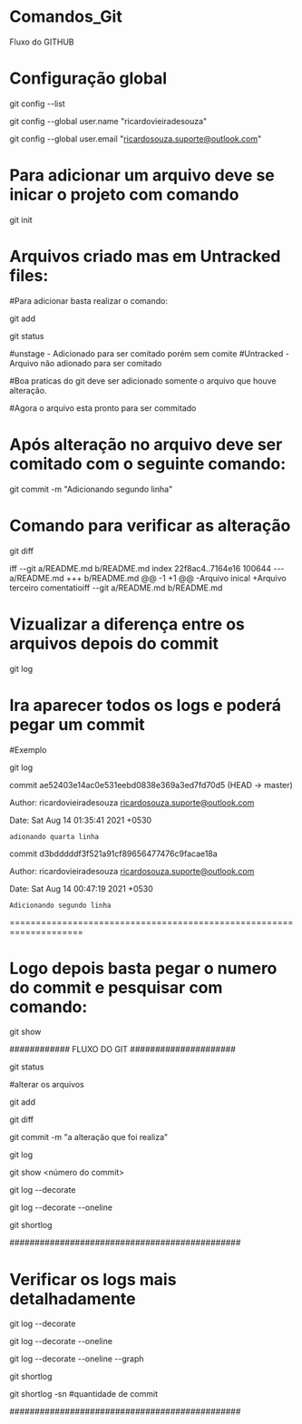 # Comandos_Git
Fluxo do GITHUB


# Configuração global


git config --list

git config --global user.name "ricardovieiradesouza"

git config --global user.email "ricardosouza.suporte@outlook.com"



# Para adicionar um arquivo deve se inicar o projeto com comando 

git init

# Arquivos criado mas em Untracked files:

#Para adicionar basta realizar o comando:

git add <nome do arquivo>

git status
  
  
#unstage - Adicionado para ser comitado porém sem comite 
#Untracked - Arquivo não adionado para ser comitado

  
#Boa praticas do git deve ser adicionado somente o arquivo que houve alteração.

#Agora o arquivo esta pronto para ser commitado
  
# Após alteração no arquivo deve ser comitado com o seguinte comando:

git commit -m "Adicionando segundo linha"

# Comando para verificar as alteração 

git diff

iff --git a/README.md b/README.md
index 22f8ac4..7164e16 100644
--- a/README.md
+++ b/README.md
@@ -1 +1 @@
-Arquivo inical
+Arquivo terceiro comentatioiff --git a/README.md b/README.md

  
  
# Vizualizar a diferença entre os arquivos depois do commit

git log 

# Ira aparecer todos os logs e poderá pegar um commit 

#Exemplo

 git log

  
  
  
  
commit ae52403e14ac0e531eebd0838e369a3ed7fd70d5 (HEAD -> master)
  
Author: ricardovieiradesouza <ricardosouza.suporte@outlook.com>
  
Date:   Sat Aug 14 01:35:41 2021 +0530

    adionando quarta linha
  

commit d3bdddddf3f521a91cf89656477476c9facae18a
  
Author: ricardovieiradesouza <ricardosouza.suporte@outlook.com>
  
Date:   Sat Aug 14 00:47:19 2021 +0530
  

    Adicionando segundo linha
  
  
  
====================================================================

# Logo depois basta pegar o numero do commit e pesquisar com comando:


git show <numero do commit>

  
############   FLUXO DO GIT #####################

git status
  
#alterar os arquivos
  
git add <arquivo>
  
git diff
  
git commit -m "a alteração que foi realiza"
  
git log
  
git show <número do commit>
  
git log --decorate
  
git log --decorate --oneline
  
git shortlog


##############################################

# Verificar os logs mais detalhadamente 

git log --decorate 

git log --decorate --oneline

git log --decorate --oneline --graph

git shortlog

git shortlog -sn   #quantidade de commit


##############################################





